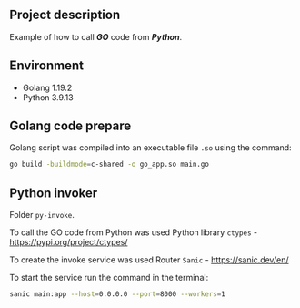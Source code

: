 ## Project description

Example of how to call **_GO_** code from **_Python_**.

## Environment

- Golang 1.19.2
- Python 3.9.13

## Golang code prepare

Golang script was compiled into an executable file `.so` using the command:

```bash
go build -buildmode=c-shared -o go_app.so main.go
```

## Python invoker

Folder `py-invoke`.

To call the GO code from Python was used Python library `ctypes` - https://pypi.org/project/ctypes/

To create the invoke service was used Router `Sanic` - https://sanic.dev/en/

To start the service run the command in the terminal:

```bash
sanic main:app --host=0.0.0.0 --port=8000 --workers=1
```